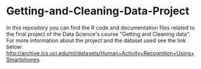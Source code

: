 # Getting-and-Cleaning-Data-Project
In this repository you can find the R code and documentation files related to the final project of the Data Science's course "Getting and Cleaning data".
For more information about the project and the dataset used see the link below:
http://archive.ics.uci.edu/ml/datasets/Human+Activity+Recognition+Using+Smartphones

